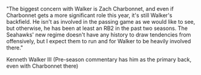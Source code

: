 "The biggest concern with Walker is Zach Charbonnet, and even if Charbonnet gets a more significant role this year, it's still Walker's backfield. He isn't as involved in the passing game as we would like to see, but otherwise, he has been at least an RB2 in the past two seasons. The Seahawks' new regime doesn't have any history to draw tendencies from offensively, but I expect them to run and for Walker to be heavily involved there."

Kenneth Walker III (Pre-season commentary has him as the primary back, even with Charbonnet there) 
